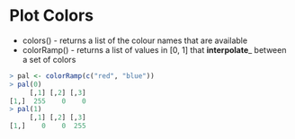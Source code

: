# Plot Colors

* colors() - returns a list of the colour names that are available
* colorRamp() - returns a list of values in [0, 1] that __interpolate___ between a set of colors
```R
> pal <- colorRamp(c("red", "blue"))
> pal(0)
     [,1] [,2] [,3]
[1,]  255    0    0
> pal(1)
     [,1] [,2] [,3]
[1,]    0    0  255
```
